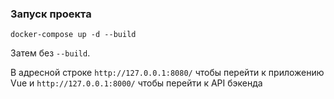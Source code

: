 ### Запуск проекта

```shell
docker-compose up -d --build
```
Затем без `--build`.

В адресной строке `http://127.0.0.1:8080/` чтобы перейти к приложению Vue и `http://127.0.0.1:8000/` чтобы перейти к API бэкенда